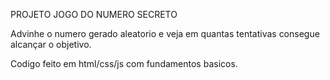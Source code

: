 PROJETO JOGO DO NUMERO SECRETO

Advinhe o numero gerado aleatorio e veja em quantas tentativas consegue alcançar o objetivo.

Codigo feito em html/css/js com fundamentos basicos.